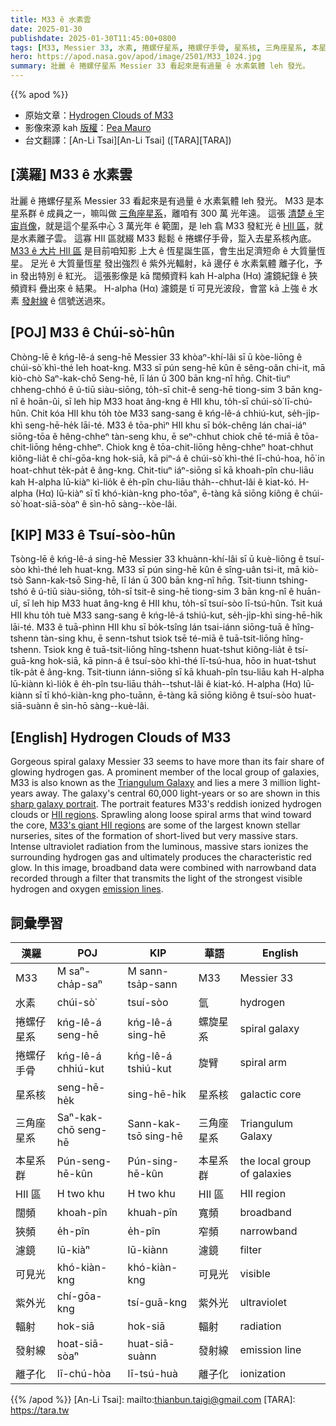 ```yaml
---
title: M33 ê 水素雲
date: 2025-01-30
publishdate: 2025-01-30T11:45:00+0800
tags: [M33, Messier 33, 水素, 捲螺仔星系, 捲螺仔手骨, 星系核, 三角座星系, 本星系群, HII 區, 闊頻, 濾鏡, 狹頻, 可見光, 紫外光, 輻射, 發射線, H-alpha, Hα, 離子化]
hero: https://apod.nasa.gov/apod/image/2501/M33_1024.jpg
summary: 壯麗 ê 捲螺仔星系 Messier 33 看起來是有過量 ê 水素氣體 leh 發光。
---
```


{{% apod %}}

- 原始文章：[Hydrogen Clouds of M33](https://apod.nasa.gov/apod/ap250130.html)
- 影像來源 kah [版權][copyright]：[Pea Mauro](https://www.astrobin.com/users/Pea@Mauro/)
- 台文翻譯：[An-Li Tsai][An-Li Tsai] ([TARA][TARA])

## [漢羅] M33 ê 水素雲
壯麗 ê 捲螺仔星系 Messier 33 看起來是有過量 ê 水素氣體 leh 發光。
M33 是本星系群 ê 成員之一，嘛叫做 [三角座星系][Triangulum Galaxy]，離咱有 300 萬 光年遠。
這張 [清楚 ê 宇宙肖像][sharp galaxy portrait]，就是這个星系中心 3 萬光年 ê 範圍，是 leh 翕 M33 發紅光 ê [HII 區][HII regions]，就是水素離子雲。
這寡 HII 區就綴 M33 鬆鬆 ê 捲螺仔手骨，踅入去星系核內底。
[M33 ê 大片 HII 區][M33's giant HII regions] 是目前咱知影 上大 ê 恆星誕生區，會生出足濟短命 ê 大質量恆星。
足光 ê 大質量恆星 發出強烈 ê 紫外光輻射，kā 邊仔 ê 水素氣體 離子化，予 in 發出特別 ê 紅光。
這張影像是 kā 闊頻資料 kah H-alpha (Hα) 濾鏡紀錄 ê 狹頻資料 疊出來 ê 結果。
H-alpha (Hα) 濾鏡是 tī 可見光波段，會當 kā 上強 ê 水素 [發射線][emission lines] ê 信號送過來。

## [POJ] M33 ê Chúi-sò͘-hûn
Chòng-lē ê kńg-lê-á seng-hē Messier 33 khòaⁿ-khí-lâi sī ū kòe-liōng ê chúi-sò͘ khì-thé leh hoat-kng.
M33 sī pún seng-hē kûn ê sêng-oân chi-it, mā kiò-chò Saⁿ-kak-chō Seng-hē, lī lán ū 300 bān kng-nî hn̄g.
Chit-tiuⁿ chheng-chhó ê ú-tiū siàu-siōng, to̍h-sī chit-ê seng-hē tiong-sim 3 bān kng-nî ê hoān-ûi, sī leh hip M33 hoat âng-kng ê HII khu, to̍h-sī chúi-sò͘ lī-chú-hûn.
Chit kóa HII khu to̍h tòe M33 sang-sang ê kńg-lê-á chhiú-kut, se̍h-ji̍p-khì seng-hē-he̍k lāi-té.
M33 ê tōa-phìⁿ HII khu sī bo̍k-chêng lán chai-iáⁿ siōng-tōa ê hêng-chheⁿ tàn-seng khu, ē seⁿ-chhut chiok chē té-miā ê tōa-chit-liōng hêng-chheⁿ.
Chiok kng ê tōa-chit-liōng hêng-chheⁿ hoat-chhut kiông-lia̍t ê chí-gōa-kng hok-siā, kā piⁿ-á ê chúi-sò͘ khì-thé lī-chú-hoa, hō͘ in hoat-chhut te̍k-pa̍t ê âng-kng.
Chit-tiuⁿ iáⁿ-siōng sī kā khoah-pîn chu-liāu kah H-alpha lū-kiàⁿ kì-lio̍k ê e̍h-pîn chu-liāu tha̍h--chhut-lâi ê kiat-kó.
H-alpha (Hα) lū-kiàⁿ sī tī khó-kiàn-kng pho-tōaⁿ, ē-tàng kā siōng kiông ê chúi-sò͘ hoat-siā-sòaⁿ ê sìn-hō sàng--kòe-lâi.

## [KIP] M33 ê Tsuí-sòo-hûn
Tsòng-lē ê kńg-lê-á sing-hē Messier 33 khuànn-khí-lâi sī ū kuè-liōng ê tsuí-sòo khì-thé leh huat-kng.
M33 sī pún sing-hē kûn ê sîng-uân tsi-it, mā kiò-tsò Sann-kak-tsō Sing-hē, lī lán ū 300 bān kng-nî hn̄g.
Tsit-tiunn tshing-tshó ê ú-tiū siàu-siōng, to̍h-sī tsit-ê sing-hē tiong-sim 3 bān kng-nî ê huān-uî, sī leh hip M33 huat âng-kng ê HII khu, to̍h-sī tsuí-sòo lī-tsú-hûn.
Tsit kuá HII khu to̍h tuè M33 sang-sang ê kńg-lê-á tshiú-kut, se̍h-ji̍p-khì sing-hē-hi̍k lāi-té.
M33 ê tuā-phìnn HII khu sī bo̍k-tsîng lán tsai-iánn siōng-tuā ê hîng-tshenn tàn-sing khu, ē senn-tshut tsiok tsē té-miā ê tuā-tsit-liōng hîng-tshenn.
Tsiok kng ê tuā-tsit-liōng hîng-tshenn huat-tshut kiông-lia̍t ê tsí-guā-kng hok-siā, kā pinn-á ê tsuí-sòo khì-thé lī-tsú-hua, hōo in huat-tshut ti̍k-pa̍t ê âng-kng.
Tsit-tiunn iánn-siōng sī kā khuah-pîn tsu-liāu kah H-alpha lū-kiànn kì-lio̍k ê e̍h-pîn tsu-liāu tha̍h--tshut-lâi ê kiat-kó.
H-alpha (Hα) lū-kiànn sī tī khó-kiàn-kng pho-tuānn, ē-tàng kā siōng kiông ê tsuí-sòo huat-siā-suànn ê sìn-hō sàng--kuè-lâi.

## [English] Hydrogen Clouds of M33
Gorgeous spiral galaxy Messier 33 seems to have more than its fair share of glowing hydrogen gas.
A prominent member of the local group of galaxies, M33 is also known as the [Triangulum Galaxy][Triangulum Galaxy] and lies a mere 3 million light-years away.
The galaxy's central 60,000 light-years or so are shown in this [sharp galaxy portrait][sharp galaxy portrait].
The portrait features M33's reddish ionized hydrogen clouds or [HII regions][HII regions].
Sprawling along loose spiral arms that wind toward the core, [M33's giant HII regions][M33's giant HII regions] are some of the largest known stellar nurseries, sites of the formation of short-lived but very massive stars.
Intense ultraviolet radiation from the luminous, massive stars ionizes the surrounding hydrogen gas and ultimately produces the characteristic red glow.
In this image, broadband data were combined with narrowband data recorded through a filter that transmits the light of the strongest visible hydrogen and oxygen [emission lines][emission lines].

## 詞彙學習
|漢羅|POJ|KIP|華語|English|
|-|-|-|-|-|
|M33|M saⁿ-cha̍p-saⁿ|M sann-tsa̍p-sann|M33|Messier 33|
|水素|chúi-sò͘|tsuí-sòo|氫|hydrogen|
|捲螺仔星系|kńg-lê-á seng-hē|kńg-lê-á sing-hē|螺旋星系|spiral galaxy|
|捲螺仔手骨|kńg-lê-á chhiú-kut|kńg-lê-á tshiú-kut|旋臂|spiral arm|
|星系核|seng-hē-he̍k|sing-hē-hi̍k|星系核|galactic core|
|三角座星系|Saⁿ-kak-chō seng-hē|Sann-kak-tsō sing-hē|三角座星系|Triangulum Galaxy|
|本星系群|Pún-seng-hē-kûn|Pún-sing-hē-kûn|本星系群|the local group of galaxies|
|HII 區|H two khu|H two khu|HII 區|HII region|
|闊頻|khoah-pîn|khuah-pîn|寬頻|broadband|
|狹頻|e̍h-pîn|e̍h-pîn|窄頻|narrowband|
|濾鏡|lū-kiàⁿ|lū-kiànn|濾鏡|filter|
|可見光|khó-kiàn-kng|khó-kiàn-kng|可見光|visible|
|紫外光|chí-gōa-kng|tsí-guā-kng|紫外光|ultraviolet|
|輻射|hok-siā|hok-siā|輻射|radiation|
|發射線|hoat-siā-sòaⁿ|huat-siā-suànn|發射線|emission line|
|離子化|lī-chú-hòa|lī-tsú-huà|離子化|ionization|

{{% /apod %}}
[An-Li Tsai]: mailto:thianbun.taigi@gmail.com
[TARA]: https://tara.tw

[copyright]: https://apod.nasa.gov/apod/fap/lib/about_apod.html#srapply
[License3]: https://creativecommons.org/licenses/by-nc-nd/3.0/
[License2]:https://creativecommons.org/licenses/by-nc-nd/2.0/

[Triangulum Galaxy]:https://apod.nasa.gov/apod/ap211106.html
[sharp galaxy portrait]:https://www.astrobin.com/vvx0t5/
[HII regions]:http://en.wikipedia.org/wiki/H_II_region
[M33's giant HII regions]:https://hubblesite.org/contents/media/images/2003/30/1422-Image.html
[emission lines]:https://webbtelescope.org/contents/articles/spectroscopy-101--how-absorption-and-emission-spectra-work
